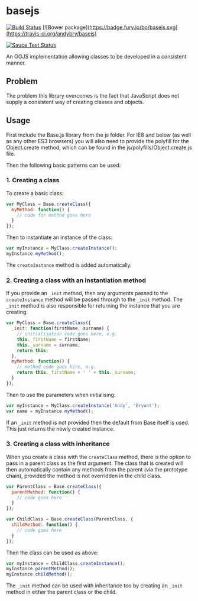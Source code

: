 # basejs 

[![Build Status](https://travis-ci.org/andybry/basejs.svg?branch=master)](https://travis-ci.org/andybry/basejs)
[![Bower package](https://badge.fury.io/bo/basejs.svg](https://travis-ci.org/andybry/basejs)

[![Sauce Test Status](https://saucelabs.com/browser-matrix/basejs.svg)](https://saucelabs.com/u/basejs)

An OOJS implementation allowing classes to be developed in a consistent manner.

## Problem

The problem this library overcomes is the fact that JavaScript does not supply a consistent way of creating classes and objects.

## Usage

First include the Base.js library from the js folder. For IE8 and below (as well as any other ES3 browsers) you will also need to provide the polyfill for the Object.create method, which can be found in the js/polyfills/Object.create.js file.

Then the following basic patterns can be used:

### 1. Creating a class

To create a basic class:

```javascript
var MyClass = Base.createClass({
  myMethod: function() {
    // code for method goes here
  }
});
```

Then to instantiate an instance of the class:

```javascript
var myInstance = MyClass.createInstance();
myInstance.myMethod();
```

The `createInstance` method is added automatically.


### 2. Creating a class with an instantiation method

If you provide an `_init` method, then any arguments passed to the `createInstance` method will be passed through
to the `_init` method. The `_init` method is also responsible for returning the instance that you are creating.

```javascript
var MyClass = Base.createClass({
  _init: function(firstName, surname) {
    // initialisation code goes here, e.g.
    this._firstName = firstName;
    this._surname = surname;
    return this;
  },
  myMethod: function() {
    // method code goes here, e.g.
    return this._firstName + ' ' + this._surname;
  }
});
```

Then to use the parameters when initialising:

```javascript
var myInstance = MyClass.createInstance('Andy', 'Bryant');
var name = myInstance.myMethod();
```

If an `_init` method is not provided then the default from Base itself is used. This just returns the newly created instance.

### 3. Creating a class with inheritance

When you create a class with the `createClass` method, there is the option to pass in a parent class as the first argument. The class that is created will then automatically contain any methods from the parent (via the prototype chain), provided the method is not overridden in the child class.

```javascript
var ParentClass = Base.createClass({
  parentMethod: function() {
    // code goes here
  }
});

var ChildClass = Base.createClass(ParentClass, {
  childMethod: function() {
    // code goes here
  }
});
```

Then the class can be used as above:

```javascript
var myInstance = ChildClass.createInstance();
myInstance.parentMethod();
myInstance.childMethod();
```

The `_init` method can be used with inheritance too by creating an `_init` method in either the parent class or the child.
